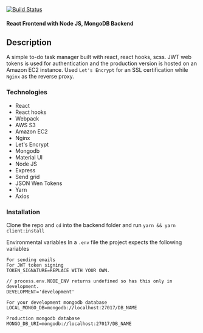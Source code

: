 [![Build Status](https://travis-ci.com/mrndhlovu/productivity-tracker.svg?branch=master)](https://travis-ci.com/mrndhlovu/productivity-tracker)

#### React Frontend with Node JS, MongoDB Backend


## Description

A simple to-do task manager built with react, react hooks, scss. JWT web tokens is used for authentication and the production version is hosted on an Amazon EC2 instance. Used `Let's Encrypt` for an SSL certification while `Nginx` as the reverse proxy.

### Technologies

- React
- React hooks
- Webpack
- AWS S3
- Amazon EC2
- Nginx
- Let's Encrypt
- Mongodb
- Material UI
- Node JS
- Express
- Send grid
- JSON Wen Tokens
- Yarn
- Axios

### Installation

Clone the repo and `cd` into the backend folder and run
`yarn && yarn client:install`

Environmental variables
In a `.env` file the project expects the following variables

```
For sending emails
For JWT token signing
TOKEN_SIGNATURE=REPLACE WITH YOUR OWN.

// process.env.NODE_ENV returns undefined so has this only in development.
DEVELOPMENT='development'

For your development mongodb database
LOCAL_MONGO_DB=mongodb://localhost:27017/DB_NAME

Production mongodb database
MONGO_DB_URI=mongodb://localhost:27017/DB_NAME

```